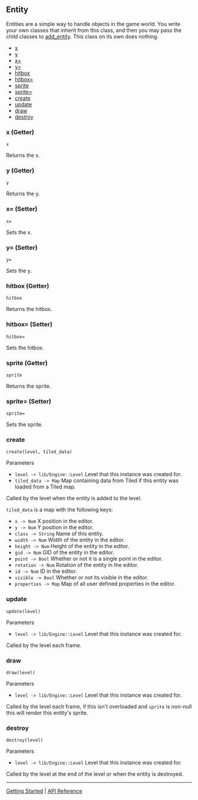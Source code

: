 ## Entity
Entities are a simple way to handle objects in the game world. You write your own classes
that inherit from this class, and then you may pass the child classes to [add_entity](Level.md#add_entity).
This class on its own does nothing.

 + [x](#x-getter)
 + [y](#y-getter)
 + [x=](#x-setter)
 + [y=](#y-setter)
 + [hitbox](#hitbox-getter)
 + [hitbox=](#hitbox-setter)
 + [sprite](#sprite-getter)
 + [sprite=](#sprite-setter)
 + [create](#create)
 + [update](#update)
 + [draw](#draw)
 + [destroy](#destroy)

### x (Getter)
`x`

Returns the x.

### y (Getter)
`y`

Returns the y.

### x= (Setter)
`x=`

Sets the x.

### y= (Setter)
`y=`

Sets the y.

### hitbox (Getter)
`hitbox`

Returns the hitbox.

### hitbox= (Setter)
`hitbox=`

Sets the hitbox.

### sprite (Getter)
`sprite`

Returns the sprite.

### sprite= (Setter)
`sprite=`

Sets the sprite.

### create
`create(level, tiled_data)`

Parameters
 + `level -> lib/Engine::Level` Level that this instance was created for.
 + `tiled_data -> Map` Map containing data from Tiled if this entity was loaded from a Tiled map.

Called by the level when the entity is added to the level.

`tiled_data` is a map with the following keys:

 + `x -> Num` X position in the editor.
 + `y -> Num` Y position in the editor.
 + `class -> String` Name of this entity.
 + `width -> Num` Width of the entity in the editor.
 + `height -> Num` Height of the entity in the editor.
 + `gid -> Num` GID of the entity in the editor.
 + `point -> Bool` Whether or not it is a single point in the editor.
 + `rotation -> Num` Rotation of the entity in the editor.
 + `id -> Num` ID in the editor.
 + `visible -> Bool` Whether or not its visible in the editor.
 + `properties -> Map` Map of all user defined properties in the editor.

### update
`update(level)`

Parameters
 + `level -> lib/Engine::Level` Level that this instance was created for.

Called by the level each frame.

### draw
`draw(level)`

Parameters
 + `level -> lib/Engine::Level` Level that this instance was created for.

Called by the level each frame, if this isn't overloaded and `sprite` is non-null this will
render this entity's sprite.

### destroy
`destroy(level)`

Parameters
 + `level -> lib/Engine::Level` Level that this instance was created for.

Called by the level at the end of the level or when the entity is destroyed.

-----------

[Getting Started](../GettingStarted.md) | [API Reference](../API.md)